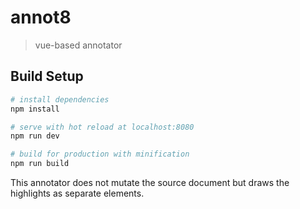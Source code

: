 # annot8

> vue-based annotator

## Build Setup

``` bash
# install dependencies
npm install

# serve with hot reload at localhost:8080
npm run dev

# build for production with minification
npm run build
```

This annotator does not mutate the source document but draws the highlights as separate elements.

[Live Demo]: https://appsmart-contracts.firebaseapp.com